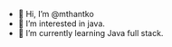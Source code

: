 - 👋 Hi, I’m @mthantko
- 👀 I’m interested in java.
- 🌱 I’m currently learning Java full stack.

<!---
mthantko/mthantko is a ✨ special ✨ repository because its `README.md` (this file) appears on your GitHub profile.
You can click the Preview link to take a look at your changes.
--->
